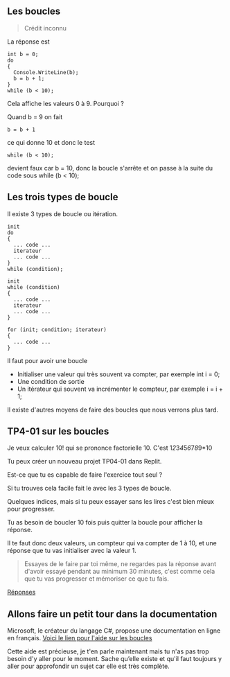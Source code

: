 ## Les boucles

> Crédit inconnu

La réponse est
```
int b = 0;
do
{
  Console.WriteLine(b);
  b = b + 1;
}
while (b < 10);
```

Cela affiche les valeurs 0 à 9. Pourquoi ?

Quand b = 9 on fait
```
b = b + 1
```
ce qui donne 10 et donc le test
```
while (b < 10);
```
devient faux car b = 10, donc la boucle s'arrête et on passe à la suite du code sous while (b < 10);

## Les trois types de boucle

Il existe 3 types de boucle ou itération.

```
init
do
{
  ... code ...
  iterateur
  ... code ...
}
while (condition);
```
```
init
while (condition)
{
  ... code ...
  iterateur
  ... code ...
}
```
```
for (init; condition; iterateur)
{
  ... code ...
}
```

Il faut pour avoir une boucle
- Initialiser une valeur qui très souvent va compter, par exemple int i = 0;
- Une condition de sortie
- Un itérateur qui souvent va incrémenter le compteur, par exemple i = i + 1;

Il existe d'autres moyens de faire des boucles que nous verrons plus tard.

## TP4-01 sur les boucles

Je veux calculer 10! qui se prononce factorielle 10. C'est 1*2*3*4*5*6*7*8*9*10

Tu peux créer un nouveau projet TP04-01 dans Replit.

Est-ce que tu es capable de faire l'exercice tout seul ?

Si tu trouves cela facile fait le avec les 3 types de boucle.

Quelques indices, mais si tu peux essayer sans les lires c'est bien mieux pour progresser.

Tu as besoin de boucler 10 fois puis quitter la boucle pour afficher la réponse.

Il te faut donc deux valeurs, un compteur qui va compter de 1 à 10, et une réponse que tu vas initialiser avec la valeur 1.

> Essayes de le faire par toi même, ne regardes pas la réponse avant d'avoir essayé pendant au minimum 30 minutes, c'est comme cela que tu vas progresser et mémoriser ce que tu fais.

[Réponses](04_02_TP.md)

## Allons faire un petit tour dans la documentation

Microsoft, le créateur du langage C#, propose une documentation en ligne en français.
[Voici le lien pour l'aide sur les boucles](https://docs.microsoft.com/fr-fr/dotnet/csharp/language-reference/statements/iteration-statements)

Cette aide est précieuse, je t'en parle maintenant mais tu n'as pas trop besoin d'y aller pour le moment. Sache qu’elle existe et qu'il faut toujours y aller pour approfondir un sujet car elle est très complète.

